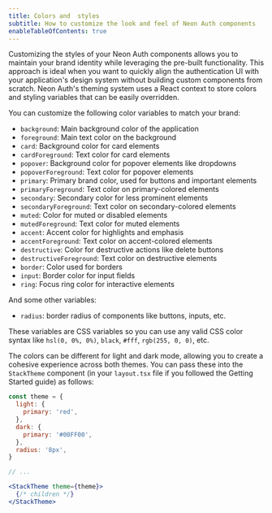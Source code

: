 ```yaml
---
title: Colors and  styles
subtitle: How to customize the look and feel of Neon Auth components
enableTableOfContents: true
---
```


Customizing the styles of your Neon Auth components allows you to maintain your brand identity while leveraging the pre-built functionality. This approach is ideal when you want to quickly align the authentication UI with your application's design system without building custom components from scratch. Neon Auth's theming system uses a React context to store colors and styling variables that can be easily overridden.

You can customize the following color variables to match your brand:

- `background`: Main background color of the application
- `foreground`: Main text color on the background
- `card`: Background color for card elements
- `cardForeground`: Text color for card elements
- `popover`: Background color for popover elements like dropdowns
- `popoverForeground`: Text color for popover elements
- `primary`: Primary brand color, used for buttons and important elements
- `primaryForeground`: Text color on primary-colored elements
- `secondary`: Secondary color for less prominent elements
- `secondaryForeground`: Text color on secondary-colored elements
- `muted`: Color for muted or disabled elements
- `mutedForeground`: Text color for muted elements
- `accent`: Accent color for highlights and emphasis
- `accentForeground`: Text color on accent-colored elements
- `destructive`: Color for destructive actions like delete buttons
- `destructiveForeground`: Text color on destructive elements
- `border`: Color used for borders
- `input`: Border color for input fields
- `ring`: Focus ring color for interactive elements

And some other variables:

- `radius`: border radius of components like buttons, inputs, etc.

These variables are CSS variables so you can use any valid CSS color syntax like `hsl(0, 0%, 0%)`, `black`, `#fff`, `rgb(255, 0, 0)`, etc.

The colors can be different for light and dark mode, allowing you to create a cohesive experience across both themes. You can pass these into the `StackTheme` component (in your `layout.tsx` file if you followed the Getting Started guide) as follows:

```jsx title="app/layout.tsx"
const theme = {
  light: {
    primary: 'red',
  },
  dark: {
    primary: '#00FF00',
  },
  radius: '8px',
}

// ...

<StackTheme theme={theme}>
  {/* children */}
</StackTheme>
``` 